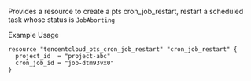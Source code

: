 Provides a resource to create a pts cron_job_restart, restart a scheduled task whose status is `JobAborting`

Example Usage

```hcl
resource "tencentcloud_pts_cron_job_restart" "cron_job_restart" {
  project_id  = "project-abc"
  cron_job_id = "job-dtm93vx0"
}
```